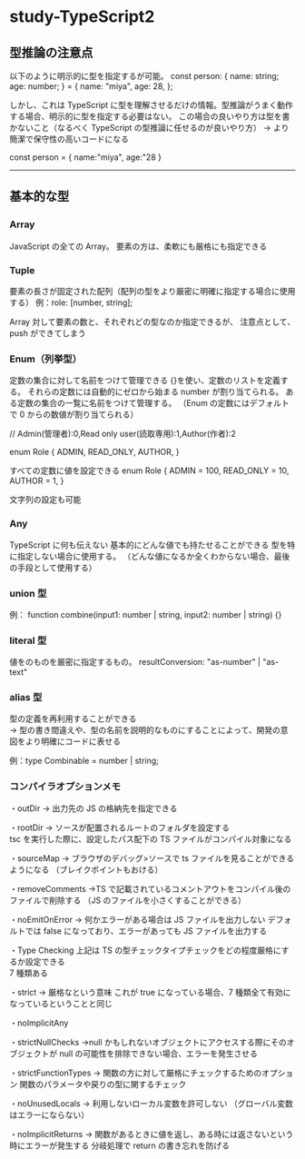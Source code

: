 # study-TypeScript2

## 型推論の注意点

以下のように明示的に型を指定するが可能。
const person: {
name: string;
age: number;
} = {
name: "miya",
age: 28,
};

しかし、これは TypeScript に型を理解させるだけの情報。型推論がうまく動作する場合、明示的に型を指定する必要はない。
この場合の良いやり方は型を書かないこと（なるべく TypeScript の型推論に任せるのが良いやり方）
→ より簡潔で保守性の高いコードになる

const person = {
name:"miya",
age:"28
}

---

## 基本的な型

### Array 　

JavaScript の全ての Array。
要素の方は、柔軟にも厳格にも指定できる

### Tuple

要素の長さが固定された配列（配列の型をより厳密に明確に指定する場合に使用する）
例：role: [number, string];

Array 対して要素の数と、それぞれどの型なのか指定できるが、
注意点として、push ができてしまう

### Enum（列挙型）

定数の集合に対して名前をつけて管理できる
{}を使い、定数のリストを定義する。
それらの定数には自動的にゼロから始まる number が割り当てられる。
ある定数の集合の一覧に名前をつけて管理する。
（Enum の定数にはデフォルトで 0 からの数値が割り当てられる）

// Admin(管理者):0,Read only user(読取専用):1,Author(作者):2

enum Role {
ADMIN,
READ_ONLY,
AUTHOR,
}

すべての定数に値を設定できる
enum Role {
ADMIN = 100,
READ_ONLY = 10,
AUTHOR = 1,
}

文字列の設定も可能

### Any

TypeScript に何も伝えない
基本的にどんな値でも持たせることができる
型を特に指定しない場合に使用する。
（どんな値になるか全くわからない場合、最後の手段として使用する）

### union 型

例：
function combine(input1: number | string, input2: number | string) {}

### literal 型

値をのものを厳密に指定するもの。
resultConversion: "as-number" | "as-text"

### alias 型

型の定義を再利用することができる  
→ 型の書き間違えや、型の名前を説明的なものにすることによって、開発の意図をより明確にコードに表せる

例：type Combinable = number | string;

### コンパイラオプションメモ

・outDir
→ 出力先の JS の格納先を指定できる

・rootDir
→ ソースが配置されるルートのフォルダを設定する  
tsc を実行した際に、設定したパス配下の TS ファイルがコンパイル対象になる

・sourceMap
→ ブラウザのデバッグ>ソースで ts ファイルを見ることができるようになる
（ブレイクポイントもおける）

・removeComments
→TS で記載されているコメントアウトをコンパイル後のファイルで削除する
（JS のファイルを小さくすることができる）

・noEmitOnError
→ 何かエラーがある場合は JS ファイルを出力しない
デフォルトでは false になっており、エラーがあっても JS ファイルを出力する

・Type Checking
上記は TS の型チェックタイプチェックをどの程度厳格にするか設定できる  
7 種類ある

・strict
→ 厳格なという意味
これが true になっている場合、7 種類全て有効になっているということと同じ

・noImplicitAny

・strictNullChecks
→null かもしれないオブジェクトにアクセスする際にそのオブジェクトが null の可能性を排除できない場合、エラーを発生させる

・strictFunctionTypes
→ 関数の方に対して厳格にチェックするためのオプション
関数のパラメータや戻りの型に関するチェック

・noUnusedLocals
→ 利用しないローカル変数を許可しない
（グローバル変数はエラーにならない）

・noImplicitReturns
→ 関数があるときに値を返し、ある時には返さないという時にエラーが発生する
分岐処理で return の書き忘れを防げる
